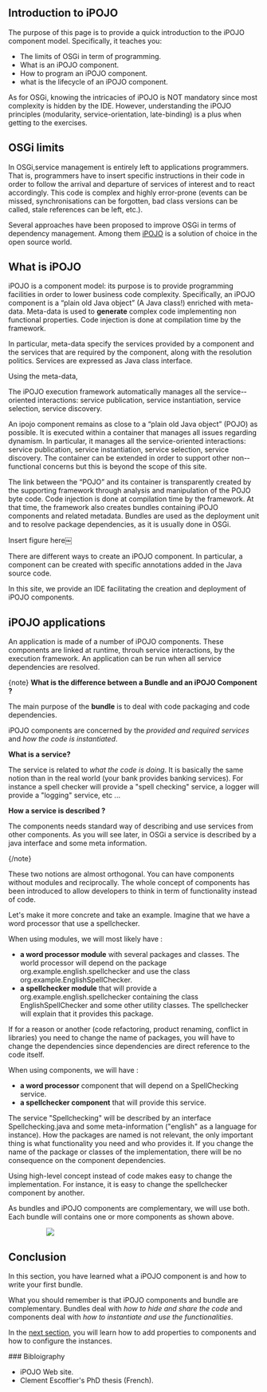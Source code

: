 <article markdown="1">

# Introduction to iPOJO

The purpose of this page is to provide a quick introduction to the iPOJO component model. Specifically, it teaches you:

+ The limits of OSGi in term of programming.
+ What is an iPOJO component.
+ How to program an iPOJO component.
+ what is the lifecycle of an iPOJO component.

As for OSGi, knowing the intricacies of iPOJO is NOT mandatory since most complexity is hidden by the IDE. However, understanding the iPOJO principles (modularity, service-orientation, late-binding) is a plus when getting to the exercises. 


## OSGi limits

In OSGi,service management is entirely left to applications programmers. That is, programmers have to insert specific instructions in their code in order to follow the arrival and departure of services of interest and to react accordingly. This code is complex and highly error-prone (events can be missed, synchronisations can be forgotten, bad class versions can be called, stale references can be left, etc.).

Several approaches have been proposed to improve OSGi in terms of dependency management. Among them [iPOJO](https://felix.apache.org/site/apache-felix-ipojo.html) is a solution of choice in the open source world. 

## What is iPOJO

iPOJO is a component model: its purpose is to provide programming facilities in order to lower business code complexity. Specifically, an iPOJO component is a “plain old Java object” (A Java class!) enriched with meta-data. Meta-data is used to **generate** complex code implementing non functional properties. Code injection is done at compilation time by the framework.

In particular, meta-data specify the services provided by a component and the services that are required by the component, along with the resolution politics. Services are expressed as Java class interface. 

Using the meta-data, 

The iPOJO execution framework automatically manages all the service-­oriented interactions: service publication, service instantiation, service selection, service discovery. 





An ipojo component remains as close to a “plain old Java object” (POJO) as possible. It is executed within a container that manages all issues regarding dynamism. In particular, it manages all the service-­oriented interactions: service publication, service instantiation, service selection, service discovery. The container can be extended in order to support other non-­functional concerns but this is beyond the scope of this site.

The link between the “POJO” and its container is transparently created by the supporting framework through analysis and manipulation of the POJO byte code. Code injection is done at compilation time by the framework. At that time, the framework also creates bundles containing iPOJO components and related metadata. Bundles are used as the deployment unit and to resolve package dependencies, as it is usually done in OSGi.

Insert figure here￼

There are different ways to create an iPOJO component. In particular, a component can be created with specific annotations added in the Java source code. 

In this site, we provide an IDE facilitating the creation and deployment of iPOJO components.


## iPOJO applications

An application is made of a number of iPOJO components. These components are linked at runtime, throuh service interactions, by the execution framework. An application can be run when all service dependencies are resolved.


{note}
**What is the difference between a Bundle and an iPOJO Component ?**

The main purpose of the **bundle** is to deal with code packaging and code dependencies.

iPOJO components are concerned by the *provided and required services* and *how the code is instantiated*.

**What is a service?**

The service is related to *what the code is doing*. It is basically the same notion than in the real world (your bank provides banking services). For instance a spell checker will provide a "spell checking" service, a logger will provide a "logging" service, etc ...

**How a service is described ?**

The components needs standard way of describing and use services from other components. As you will see later, in OSGi a service is described by a java interface and some meta information.

{/note}

These two notions are almost orthogonal. You can have components without modules and reciprocally. The whole concept of components has been introduced to allow developers to think in term of functionality instead of code. 

Let's make it more concrete and take an example. Imagine that we have a word processor that use a spellchecker. 

When using modules, we will most likely have :

+ **a word processor module** with several packages and classes. The world processor will depend on the package org.example.english.spellchecker and use the class org.example.EnglishSpellChecker. 
+ **a spellchecker module** that will provide a org.example.english.spellchecker containing the class EnglishSpellChecker and some other utility classes. The spellchecker will explain that it provides this package. 

If for a reason or another (code refactoring, product renaming, conflict in libraries) you need to change the name of packages, you will have to change the dependencies since dependencies are direct reference to the code itself.

When using components, we will have :

+ **a word processor** component that will depend on a SpellChecking service. 
+ **a spellchecker component** that will provide this service. 

The service "Spellchecking" will be described by an interface Spellchecking.java and some meta-information ("english" as a language for instance). How the packages are named is not relevant, the only important thing is what functionality you need and who provides it. If you change the name of the package or classes of the implementation, there will be no consequence on the component dependencies. 

Using high-level concept instead of code makes easy to change the implementation. For instance, it is easy to change the spellchecker component by another.

As bundles and iPOJO components are complementary, we will use both. Each bundle will contains one or more components as shown above.

<div style="margin:auto;width : 70%;"/>
<img src="{#img#}/hello-world/OSGIpojo.png"/>
</div>





## Conclusion

In this section, you have learned what a iPOJO component is and how to write your first bundle.

What you should remember is that iPOJO components and bundle are complementary. Bundles deal with *how to hide and share the code* and components deal with *how to instantiate and use the functionalities*.

In the [next section](?p=component-properties&s=introduction), you will learn how to add properties to components and how to configure the instances.

</article>

<aside markdown="1">
### Bibloigraphy

+ iPOJO Web site.
+ Clement Escoffier's PhD thesis (French).

</aside>

